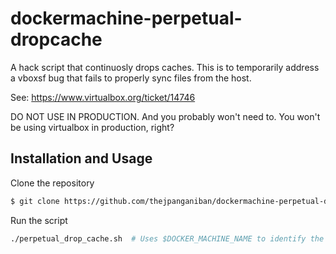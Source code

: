 dockermachine-perpetual-dropcache
===

A hack script that continuosly drops caches. This is to
temporarily address a vboxsf bug that fails to properly
sync files from the host.

See: https://www.virtualbox.org/ticket/14746

DO NOT USE IN PRODUCTION. And you probably won't need to.
You won't be using virtualbox in production, right?

Installation and Usage
---

Clone the repository

```sh
$ git clone https://github.com/thejpanganiban/dockermachine-perpetual-dropcache
```

Run the script

```sh
./perpetual_drop_cache.sh  # Uses $DOCKER_MACHINE_NAME to identify the machine to operate on.
```
